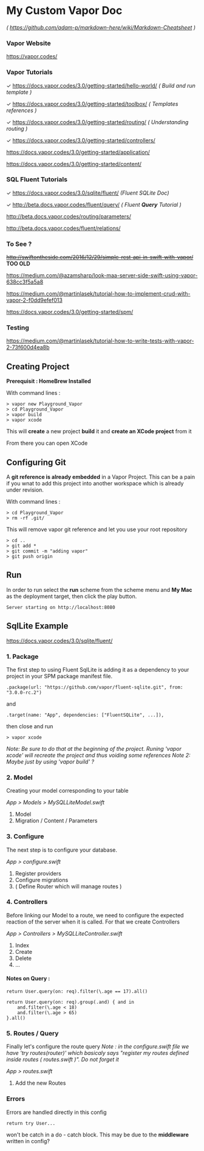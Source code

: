 #  My Custom Vapor Doc 
_( https://github.com/adam-p/markdown-here/wiki/Markdown-Cheatsheet )_

### Vapor Website 
 https://vapor.codes/

### Vapor Tutorials
✓ https://docs.vapor.codes/3.0/getting-started/hello-world/   _( Build and run template )_

✓ https://docs.vapor.codes/3.0/getting-started/toolbox/         _( Templates references )_

✓ https://docs.vapor.codes/3.0/getting-started/routing/          _( Understanding routing )_

✓ https://docs.vapor.codes/3.0/getting-started/controllers/

https://docs.vapor.codes/3.0/getting-started/application/

https://docs.vapor.codes/3.0/getting-started/content/



### SQL Fluent Tutorials

✓ https://docs.vapor.codes/3.0/sqlite/fluent/                               _(Fluent SQLite Doc)_

✓ http://beta.docs.vapor.codes/fluent/query/                              _( Fluent **Query** Tutorial )_

http://beta.docs.vapor.codes/routing/parameters/

http://beta.docs.vapor.codes/fluent/relations/ 


### To See ?
~~http://swiftontheside.com/2016/12/29/simple-rest-api-in-swift-with-vapor/~~ **TOO OLD**

https://medium.com/@azamsharp/look-maa-server-side-swift-using-vapor-638cc3f5a5a8

https://medium.com/@martinlasek/tutorial-how-to-implement-crud-with-vapor-2-f0dd9efef013

https://docs.vapor.codes/3.0/getting-started/spm/


### Testing 

https://medium.com/@martinlasek/tutorial-how-to-write-tests-with-vapor-2-73f600d4ea8b



## Creating Project 

__Prerequisit : HomeBrew Installed__

With command lines : 

    > vapor new Playground_Vapor
    > cd Playground_Vapor
    > vapor build
    > vapor xcode

This will __create__ a new project __build__ it and __create an XCode project__ from it 

From there you can open XCode

## Configuring Git 

A __git reference is already embedded__ in a Vapor Project. This can be a pain if you wnat to add this project into another workspace which is already under revision. 

With command lines : 

    > cd Playground_Vapor
    > rm -rf .git/

This will remove vapor git reference and let you use your root repository

    > cd ..
    > git add *
    > git commit -m "adding vapor"
    > git push origin


## Run

In order to run select the **run** scheme from the scheme menu and **My Mac** as the deployment target, then click the play button.

    Server starting on http://localhost:8080



## SqlLite Example 
https://docs.vapor.codes/3.0/sqlite/fluent/

### 1. Package 

The first step to using Fluent SqlLite is adding it as a dependency to your project in your SPM package manifest file.

    .package(url: "https://github.com/vapor/fluent-sqlite.git", from: "3.0.0-rc.2")

and 

    .target(name: "App", dependencies: ["FluentSQLite", ...]),

then close and run 

    > vapor xcode
    
_Note: Be sure to do that at the beginning of the project. Runing 'vapor xcode' will recreate the project and thus voiding some references_
_Note 2: Maybe just by using 'vapor build' ?_


### 2. Model 

Creating your model corresponding to your table

_App > Models > MySQLLiteModel.swift_
1. Model 
2. Migration / Content / Parameters


### 3. Configure

The next step is to configure your database. 

_App > configure.swift_
1. Register providers
2. Configure migrations
3. ( Define Router which will manage routes )



### 4. Controllers 

Before linking our Model to a route, we need to configure the expected reaction of the server when it is called. 
For that we create Controllers 

_App > Controllers > MySQLLiteController.swift_
1. Index 
2. Create 
3. Delete 
4. ...

#### Notes on Query : 

    return User.query(on: req).filter(\.age == 17).all()

    return User.query(on: req).group(.and) { and in
        and.filter(\.age < 18)
        and.filter(\.age > 65)
    }.all()


### 5. Routes / Query

Finally let's configure the route query 
_Note : in the configure.swift file we have  'try routes(router)' which basicaly says "register my routes defined inside routes ( routes.swift )". Do not forget it_

_App > routes.swift_
1. Add the new Routes


### Errors 

Errors are handled directly in this config

    return try User...
    
won't be catch in a do - catch block. This may be due to the **middleware** written in config? 
